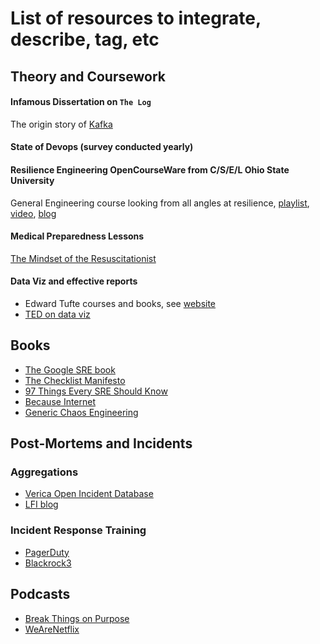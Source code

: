 # List of resources to integrate, describe, tag, etc

## Theory and Coursework

#### Infamous Dissertation on `The Log`
The origin story of [Kafka](https://engineering.linkedin.com/distributed-systems/log-what-every-software-engineer-should-know-about-real-time-datas-unifying)

#### State of Devops (survey conducted yearly)

#### Resilience Engineering OpenCourseWare from C/S/E/L Ohio State University
General Engineering course looking from all angles at resilience, [playlist](https://www.youtube.com/playlist?list=PLvlZBj1NU_ikTy1ot30EbEbYMAoBf9eAt), [video](http://csel.eng.ohio-state.edu/productions/ibm/complexity.php), [blog](https://www.resilience-engineering-association.org/blog/2020/09/30/resilience-engineering-overview-by-david-woods/)

#### Medical Preparedness Lessons
[The Mindset of the Resuscitationist](https://www.sciencedirect.com/science/article/abs/pii/S0733862720300584)

#### Data Viz and effective reports
 * Edward Tufte courses and books, see [website](https://www.edwardtufte.com/tufte/)
 * [TED on data viz](https://www.youtube.com/watch?v=hVimVzgtD6w)

## Books
 * [The Google SRE book](https://sre.google/sre-book/table-of-contents/)
 * [The Checklist Manifesto](http://atulgawande.com/book/the-checklist-manifesto/)
 * [97 Things Every SRE Should Know](https://www.nginx.com/resources/library/97-things-every-sre-should-know/)
 * [Because Internet](https://gretchenmcculloch.com/book/)
 * [Generic Chaos Engineering](https://www.manning.com/books/chaos-engineering)

## Post-Mortems and Incidents

### Aggregations
 * [Verica Open Incident Database](https://www.thevoid.community/)
 * [LFI blog](https://www.learningfromincidents.io/blog/learning-from-incidents-in-software)

### Incident Response Training
 * [PagerDuty](https://response.pagerduty.com/)
 * [Blackrock3](https://www.blackrock3.com/)

## Podcasts
 * [Break Things on Purpose](https://www.gremlin.com/podcast/)
 * [WeAreNetflix](https://jobs.netflix.com/podcast)
